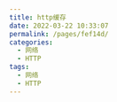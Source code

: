 ```yaml
---
title: http缓存
date: 2022-03-22 10:33:07
permalink: /pages/fef14d/
categories:
  - 网络
  - HTTP
tags:
  - 网络
  - HTTP
---
```

